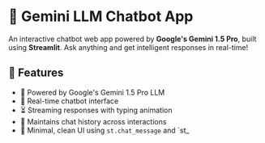 # 🤖 Gemini LLM Chatbot App

An interactive chatbot web app powered by **Google's Gemini 1.5 Pro**, built using **Streamlit**. Ask anything and get intelligent responses in real-time!


## 🚀 Features

- 🌟 Powered by Google's Gemini 1.5 Pro LLM
- 💬 Real-time chatbot interface
- ⏳ Streaming responses with typing animation
- 🧠 Maintains chat history across interactions
- 🧼 Minimal, clean UI using `st.chat_message` and `st_
